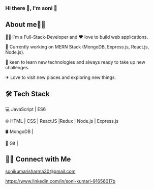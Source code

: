 ### Hi there 👋, I'm soni 👩
## About me👩‍💻
👩‍💻 I'm a Full-Stack-Developer and ❤ love to build web applications.

🔭 Currently working on MERN Stack (MongoDB, Express.js, React.js, Node.js).

🌱 keen to learn new technologies and always ready to take up new challenges.

✈ Love to visit new places and exploring new things.

## 🛠 Tech Stack

💻   JavaScript | ES6

🌐   HTML | CSS | ReactJS |Redux | Node.js | Express.js

🛢   MongoDB |

🔧   Git |

## 🤝🏻 Connect with Me

sonikumarisharma30@gmail.com  

https://www.linkedin.com/in/soni-kumari-91656017b








